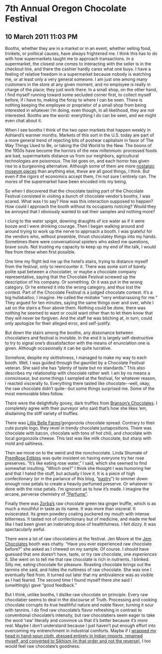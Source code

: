 # 7th Annual Oregon Chocolate Festival
## 10 March 2011 11:03 PM

Booths, whether they are in a market or in an event, whether selling food, trinkets, or political causes, have always frightened me. I think this has to do with how supermarkets taught me to approach transactions. In a supermarket, the closest one comes to interacting with the seller is in the checkout line, and there the cashier hardly cares what one buys. I have a feeling of relative freedom in a supermarket because nobody is watching me, or at least only a very general someone. I am just one among many customers in the store at any given moment, and no employee is really in charge of the place; they just work there. In a small shop, on the other hand, I find myself running toward some secluded corner first, to collect myself before, if i have to, making the foray to where I can be seen. There is nothing keeping the employee or proprietor of a small shop from being interested in whatever I’m doing, even though, in all likelihood, they are not interested. Booths are the worst: everything I do can be seen, and we might even chat about it.

When I see booths I think of the two open markets that happen weekly in Ashland’s warmer months. Markets of this sort in the U.S. today are part of a more general trend of rejecting bits of postwar capitalism in favor of The Way Things Used to Be, or taking the Old World to the New. The boons of the 1950s have become the horrors of the new millennium: processed foods are bad, supermarkets distance us from our neighbors, agricultural technologies are poisonous. The list goes on, and each horror has given rise to a burgeoning alternative. Although some of them are more [nostalgic museum pieces][1] than anything else, these are all good things, I think. But even if the rigors of economics accept them, I’m not sure I entirely can. The mores of the supermarket have been encoded into my being.

So when I discovered that the chocolate tasting part of the Chocolate Festival consisted in visiting a bunch of chocolate vendor’s booths, I was scared. What was I to say? How was this interaction supposed to happen? How could I approach the booth without its occupants noticing? Would they be annoyed that I obviously wanted to eat their samples and nothing more?

I clung to the water spigot, downing draughts of ice water as if it were booze and I were drinking courage. Then I began walking around and around trying to work up the nerve to approach a booth. I was grateful for the vendors who, without preamble, thrust chocolatey things into my hands. Sometimes there were conversational spielers who asked me questions, brave souls. Not trusting my capacity to keep up my end of the talk, I would flee from these when first possible.

One time my flight led me up the hotel’s stairs, trying to distance myself from the festival, only to reencounter it. There was some sort of barely polite spat between a chocolatier, or maybe a chocolate company representative, saying that the Chocolate Festival screwed up the description of his company. Or something. Or it was put in the wrong category. Or he entered it into the wrong category, and thus lost the contest. Part of the Chocolate Festival is a judged chocolate contest. It’s a big hullaballoo, I imagine. He called the mistake “very embarrassing for me.” They argued for ten minutes, saying the same things over and over, while I sat on the stairs a floor above them. Nothing could be done, there was nothing he seemed to want or could want other than to let them know that they will never be forgiven. And the staff he was bitching at, in turn, could only apologize for their alleged error, and self-justify.

But down the stairs among the booths, any dissonance between chocolatiers and festival is invisible. In the end it is largely self-destructive to try to signal one’s dissatisfaction with the means of enunciation one is given. Although occasionally it can be quite lucrative.

Somehow, despite my skittishness, I managed to make my way to each booth. Well, I was guided through the gauntlet by a Chocolate Festival veteran. She said she has “plenty of taste but no standards.” This also describes my relationship with chocolate rather well. I am by no means a connoisseur, but some things I sampled at the festival, for whatever reason, I reacted viscerally to. Everything there tasted like chocolate--well, okay, the raw chocolate didn’t quite--but some things surprised me. Some of the most memorable bites follow.

There were the delightfully gooey, dark truffles from [Branson’s Chocolates][2]. I completely agree with their purveyor who said that’s how she likes ‘em, disdaining the stiff variety of truffles.

There was [Lillie Belle Farms][3]’gorgonzola chocolate spread. Contrary to their cute purple logo, they revel in trendy chocolate juxtapositions. There was chocolate with bacon, chocolate with tons of hot chili, and chocolate with local gorgonzola cheese. This last was like milk chocolate, but sharp with mold and saltiness.

Then we move on to the weird and the nonchocolate. Linda Shumate of [PremRose Edibles][4] was quite insistent on having everyone try her rose preserves. “It’s like eating rose water,” I said, which she seemed to find somewhat insulting. ”Which one?” I think she thought I was humoring her and that I hated the stuff, but actually I love it. It is a piece of high confectionary (or in the parlance of this blog, “[pastry][5]”) to simmer down enough rose petals to create a heavily perfumed preserve. Or whatever is done with the rose petals. I’m ignorant as to how it’s made. I imagine the arcane, perverse chemistry of [“Perfume”][6].

Finally there was [Zorba’s][7] raw chocolate green tea ginger truffle, which is as much a mouthful in taste as its name. It was more than visceral. It eviscerated. Its green powdery coating puckered my mouth with intense bitterness. It tasted not of confectionary but of medicine, and made me feel like I had been given an inebriating dose of healthfulness. I felt dizzy. It was spectacularly awful.

There were a lot of raw chocolatiers at the festival. Jen Moore at the [Jem Chocolates][8] booth was chatty. “Have you ever experienced raw chocolate before?” she asked as I chewed on my sample. Of course. I should have guessed that one doesn’t have, taste, or try raw chocolate, one _experiences_ it. She went on to tell me that raw chocolate is rich in nutrients. I blinked. Silly me, eating chocolate for pleasure. Roasting chocolate brings out the tannins she said, and hides the nuttiness of raw chocolate. She was one I eventually fled from. It turned out later that my ambivalence was as visible as I had feared. The second time I found myself there she said I (unwittingly) gave “good feedback.”

But I think, unlike booths, I dislike raw chocolate on principle. Every raw chocolatier seems to deal in the discourse of Truth. Processing and cooking chocolate corrupts its true healthful nature and noble flavor, turning it sour with tannins. I do find raw chocolate’s flavor refreshing in contrast to conventional chocolate’s intensity, but raw chocolatiers seem eager to take the word ‘raw’ literally and convince us that it’s better because it’s _more real_. Maybe I don’t understand because I just haven’t put enough effort into overcoming my entrenchment in industrial comforts. Maybe if I [wrapped my head in hand-spun cloth, dressed entirely in Indian imports, renamed myself, and converted to Sikhism (in that order and not the reverse)][9], I too would feel raw chocolate’s goodness.

   [1]: http://www.farmboat.org/about/
   [2]: http://www.bransonschocolates.com/
   [3]: http://www.lilliebellefarms.com/
   [4]: http://premrosedibles.com/
   [5]: http://sometimestheycook.blogspot.com/2011/01/pastrys-conspiracy.html
   [6]: http://www.imdb.com/title/tt0396171/
   [7]: http://www.zorbasrawchocolates.com/
   [8]: http://www.jemrawchocolate.com/
   [9]: http://www.theblissbar.org/about-us.html
